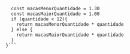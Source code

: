 ```function calculaPrecoTotal(quantidade) {
  const macasMenorQuantidade = 1.30
  const macasMaiorQuantidade = 1.00
  if (quantidade < 12){
    return macasMenorQuantidade * quantidade
  } else {
    return macasMaiorQuantidade * quantidade
  }
}```